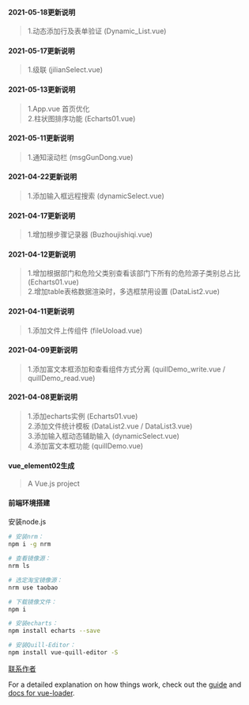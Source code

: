 #### 2021-05-18更新说明 
> 1.动态添加行及表单验证 (Dynamic_List.vue)   


#### 2021-05-17更新说明 
> 1.级联 (jilianSelect.vue)   


#### 2021-05-13更新说明 
> 1.App.vue 首页优化  
> 2.柱状图排序功能  (Echarts01.vue)  

#### 2021-05-11更新说明 
> 1.通知滚动栏 (msgGunDong.vue)  


#### 2021-04-22更新说明 
> 1.添加输入框远程搜索  (dynamicSelect.vue)    

#### 2021-04-17更新说明 
> 1.增加根步骤记录器  (Buzhoujishiqi.vue)  

#### 2021-04-12更新说明 
> 1.增加根据部门和危险父类别查看该部门下所有的危险源子类别总占比  (Echarts01.vue)  
> 2.增加table表格数据渲染时，多选框禁用设置  (DataList2.vue)

#### 2021-04-11更新说明 
> 1.添加文件上传组件 (fileUoload.vue)

#### 2021-04-09更新说明 
> 1.添加富文本框添加和查看组件方式分离  (quillDemo_write.vue  /  quillDemo_read.vue)

#### 2021-04-08更新说明  
> 1.添加echarts实例  (Echarts01.vue)  
> 2.添加文件统计模板  (DataList2.vue / DataList3.vue)  
> 3.添加输入框动态辅助输入  (dynamicSelect.vue)   
> 4.添加富文本框功能 (quillDemo.vue)  

#### vue_element02生成

> A Vue.js project

#### 前端环境搭建 

安装node.js 

``` bash
# 安装nrm：
npm i -g nrm

# 查看镜像源：
nrm ls

# 选定淘宝镜像源：
nrm use taobao

# 下载镜像文件：
npm i

# 安装echarts：
npm install echarts --save 

# 安装Quill-Editor：
npm install vue-quill-editor -S
```


[联系作者](http://wpa.qq.com/msgrd?v=3&uin=212522771&site=qq&menu=yes)

For a detailed explanation on how things work, check out the [guide](http://vuejs-templates.github.io/webpack/) and [docs for vue-loader](http://vuejs.github.io/vue-loader).
